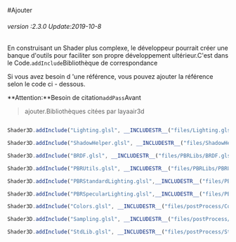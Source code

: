 #Ajouter

###### *version :2.3.0   Update:2019-10-8*

En construisant un Shader plus complexe, le développeur pourrait créer une banque d'outils pour faciliter son propre développement ultérieur.C'est dans le Code.`addInclude`Bibliothèque de correspondance

Si vous avez besoin d 'une référence, vous pouvez ajouter la référence selon le code ci - dessous.

**Attention:**Besoin de citation`addPass`Avant

> ajouter.Bibliothèques citées par layaair3d


```typescript

Shader3D.addInclude("Lighting.glsl", __INCLUDESTR__("files/Lighting.glsl"));

Shader3D.addInclude("ShadowHelper.glsl", __INCLUDESTR__("files/ShadowHelper.glsl"));

Shader3D.addInclude("BRDF.glsl", __INCLUDESTR__("files/PBRLibs/BRDF.glsl"));

Shader3D.addInclude("PBRUtils.glsl", __INCLUDESTR__("files/PBRLibs/PBRUtils.glsl"));

Shader3D.addInclude("PBRStandardLighting.glsl",__INCLUDESTR__("files/PBRLibs/PBRStandardLighting.glsl"));

Shader3D.addInclude("PBRSpecularLighting.glsl",__INCLUDESTR__("files/PBRLibs/PBRSpecularLighting.glsl"));

Shader3D.addInclude("Colors.glsl", __INCLUDESTR__("files/postProcess/Colors.glsl"));

Shader3D.addInclude("Sampling.glsl", __INCLUDESTR__("files/postProcess/Sampling.glsl"));

Shader3D.addInclude("StdLib.glsl", __INCLUDESTR__("files/postProcess/StdLib.glsl"));
```


